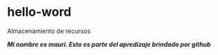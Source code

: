# hello-word
Almacenamiento de recursos

_**Mi nombre es mauri. Esto es parte del apredizaje brindado por github**_
